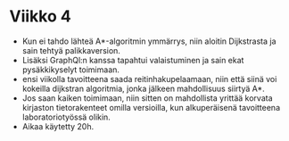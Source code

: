 # Viikko 4

* Kun ei tahdo lähteä A*-algoritmin ymmärrys, niin aloitin Dijkstrasta ja sain tehtyä palikkaversion.
* Lisäksi GraphQl:n kanssa tapahtui valaistuminen ja sain ekat pysäkkikyselyt toimimaan.
* ensi viikolla tavoitteena saada reitinhakupelaamaan, niin että siinä voi kokeilla dijkstran algoritmia, jonka jälkeen mahdollisuus siirtyä A*.
* Jos saan kaiken toimimaan, niin sitten on mahdollista yrittää korvata kirjaston tietorakenteet omilla versioilla, kun alkuperäisenä tavoitteena laboratoriotyössä olikin.
* Aikaa käytetty 20h.
